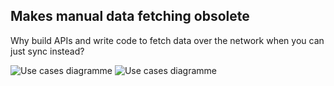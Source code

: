 ## Makes manual <span class="no-wrap">data fetching obsolete</span>

Why build APIs and write code to fetch data over the network when you
can just sync instead?

<p class="home-use-cases-diagramme">
  <img class="hidden-md" src="/img/about/use-cases.png"
      alt="Use cases diagramme" />
  <img class="block-md sm-diagramme" src="/img/about/use-cases.sm.png"
      alt="Use cases diagramme" />
</p>
